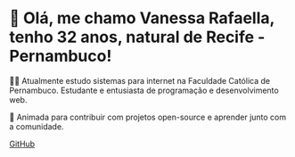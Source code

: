# 👋 Olá, me chamo Vanessa Rafaella, tenho 32 anos, natural de Recife - Pernambuco!

👩‍💻  Atualmente estudo sistemas para internet na Faculdade Católica de Pernambuco. Estudante e entusiasta de programação e desenvolvimento web.  

🌟 Animada para contribuir com projetos open-source e aprender junto com a comunidade.  

[GitHub](https://github.com/VANESSENCEWEB)
